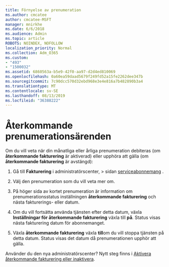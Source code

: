 ```yaml
---
title: Förnyelse av prenumeration
ms.author: cmcatee
author: cmcatee-MSFT
manager: mnirkhe
ms.date: 6/6/2018
ms.audience: Admin
ms.topic: article
ROBOTS: NOINDEX, NOFOLLOW
localization_priority: Normal
ms.collection: Adm_O365
ms.custom:
- "493"
- "1500032"
ms.assetid: 6860563a-b5e9-42f0-aa97-d2d4ed810069
ms.openlocfilehash: 0a60ea59daad5679f249fd52a15fe2262dee347b
ms.sourcegitcommit: 7c90dcc570d32ebd968e3e4e816a7b482890b3a4
ms.translationtype: MT
ms.contentlocale: sv-SE
ms.lasthandoff: 08/13/2019
ms.locfileid: "36388222"
---
```

# <a name="subscription-recurring-billing"></a>Återkommande prenumerationsärenden

Om du vill veta när din månatliga eller årliga prenumeration debiteras (om **återkommande fakturering** är aktiverad) eller upphöra att gälla (om **återkommande fakturering** är avstängd):
  
1. Gå till **Fakturering** i administratörscenter, \> sidan [serviceabonnemang](https://go.microsoft.com/fwlink/p/?linkid=842054) .

2. Välj den prenumeration som du vill veta mer om.

3. På höger sida av kortet prenumeration är information om prenumerationsstatus inställningen **återkommande fakturering** och nästa fakturerings- eller datum.

4. Om du vill fortsätta använda tjänsten efter detta datum, växla **Inställningar för återkommande fakturering** växla till **på**. Status visas nästa fakturering datum för abonnemanget.

5. Växla **återkommande fakturering** växla **till**om du vill stoppa tjänsten på detta datum. Status visas det datum då prenumerationen upphör att gälla.

Använder du den nya administratörscenter? Nytt steg finns i [Aktivera återkommande fakturering eller inaktivera](https://docs.microsoft.com/en-us/office365/admin/subscriptions-and-billing/renew-your-subscription).